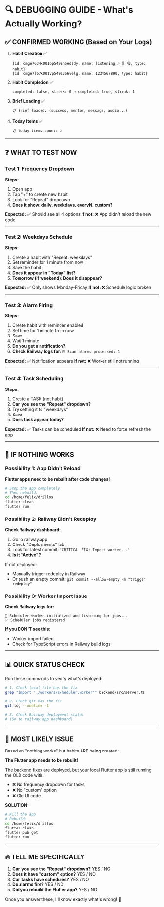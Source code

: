 # 🔍 DEBUGGING GUIDE - What's Actually Working?

## ✅ CONFIRMED WORKING (Based on Your Logs)

1. **Habit Creation** ✅
   ```
   {id: cmge7634x0016p5498n5edldy, name: listening 🎶 👂 🎧, type: habit}
   {id: cmge7l67k001vp5490366velg, name: 1234567890, type: habit}
   ```

2. **Habit Completion** ✅
   ```
   completed: false, streak: 0 → completed: true, streak: 1
   ```

3. **Brief Loading** ✅
   ```
   📋 Brief loaded: (success, mentor, message, audio...)
   ```

4. **Today Items** ✅
   ```
   📋 Today items count: 2
   ```

---

## ❓ WHAT TO TEST NOW

### Test 1: Frequency Dropdown
**Steps:**
1. Open app
2. Tap "+" to create new habit
3. Look for "Repeat" dropdown
4. **Does it show: daily, weekdays, everyN, custom?**

**Expected:** ✅ Should see all 4 options
**If not:** ❌ App didn't reload the new code

---

### Test 2: Weekdays Schedule
**Steps:**
1. Create a habit with "Repeat: weekdays"
2. Set reminder for 1 minute from now
3. Save the habit
4. **Does it appear in "Today" list?**
5. **Tomorrow (if weekend): Does it disappear?**

**Expected:** ✅ Only shows Monday-Friday
**If not:** ❌ Schedule logic broken

---

### Test 3: Alarm Firing
**Steps:**
1. Create habit with reminder enabled
2. Set time for 1 minute from now
3. Save
4. Wait 1 minute
5. **Do you get a notification?**
6. **Check Railway logs for:** `⏰ Scan alarms processed: 1`

**Expected:** ✅ Notification appears
**If not:** ❌ Worker still not running

---

### Test 4: Task Scheduling
**Steps:**
1. Create a TASK (not habit)
2. **Can you see the "Repeat" dropdown?**
3. Try setting it to "weekdays"
4. Save
5. **Does task appear today?**

**Expected:** ✅ Tasks can be scheduled
**If not:** ❌ Need to force refresh the app

---

## 🚨 IF NOTHING WORKS

### Possibility 1: App Didn't Reload
**Flutter apps need to be rebuilt after code changes!**

```bash
# Stop the app completely
# Then rebuild:
cd /home/felix/drillos
flutter clean
flutter run
```

### Possibility 2: Railway Didn't Redeploy
**Check Railway dashboard:**
1. Go to railway.app
2. Check "Deployments" tab
3. Look for latest commit: `"CRITICAL FIX: Import worker..."`
4. **Is it "Active"?**

If not deployed:
- Manually trigger redeploy in Railway
- Or push an empty commit: `git commit --allow-empty -m "trigger redeploy"`

### Possibility 3: Worker Import Issue
**Check Railway logs for:**
```
🔧 Scheduler worker initialized and listening for jobs...
✅ Scheduler jobs registered
```

**If you DON'T see this:**
- Worker import failed
- Check for TypeScript errors in Railway build logs

---

## 📊 QUICK STATUS CHECK

Run these commands to verify what's deployed:

```bash
# 1. Check local file has the fix
grep "import './workers/scheduler.worker'" backend/src/server.ts

# 2. Check git has the fix
git log --oneline -1

# 3. Check Railway deployment status
# (Go to railway.app dashboard)
```

---

## 🎯 MOST LIKELY ISSUE

Based on "nothing works" but habits ARE being created:

**The Flutter app needs to be rebuilt!**

The backend fixes are deployed, but your local Flutter app is still running the OLD code with:
- ❌ No frequency dropdown for tasks
- ❌ No "custom" option
- ❌ Old UI code

**SOLUTION:**
```bash
# Kill the app
# Rebuild:
cd /home/felix/drillos
flutter clean
flutter pub get
flutter run
```

---

## 🔥 TELL ME SPECIFICALLY

1. **Can you see the "Repeat" dropdown?** YES / NO
2. **Does it have "custom" option?** YES / NO
3. **Can tasks have schedules?** YES / NO
4. **Do alarms fire?** YES / NO
5. **Did you rebuild the Flutter app?** YES / NO

Once you answer these, I'll know exactly what's wrong! 🎯

